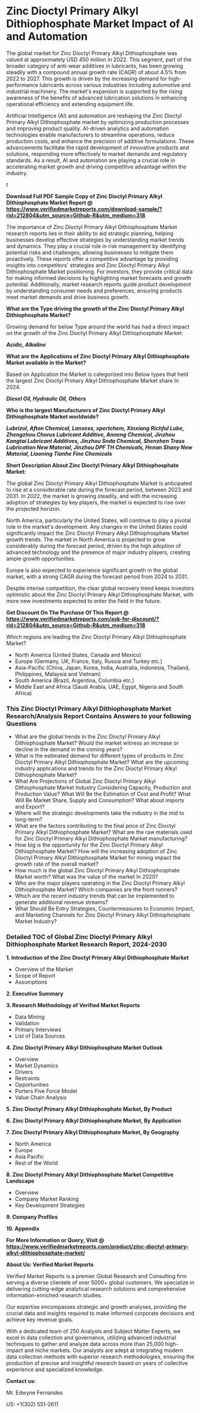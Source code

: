 <meta name="title" content="Global Zinc Dioctyl Primary Alkyl Dithiophosphate Market Impact of AI and Automation"><meta name="description" content="The global market for Zinc Dioctyl Primary Alkyl Dithiophosphate was valued at approximately USD 450 million in 2022. This segment, part of the broader category of ant"><meta name="title" content="Zinc Dioctyl Primary Alkyl Dithiophosphate Market Size, Share, Scope, Trends, Growth, Opportunities, Analysis, Forecast"><h1>Zinc Dioctyl Primary Alkyl Dithiophosphate Market Impact of AI and Automation</h1><p>The global market for Zinc Dioctyl Primary Alkyl Dithiophosphate was valued at approximately USD 450 million in 2022. This segment, part of the broader category of anti-wear additives in lubricants, has been growing steadily with a compound annual growth rate (CAGR) of about 4.5% from 2022 to 2027. This growth is driven by the increasing demand for high-performance lubricants across various industries including automotive and industrial machinery. The market's expansion is supported by the rising awareness of the benefits of advanced lubrication solutions in enhancing operational efficiency and extending equipment life.</p><p>Artificial Intelligence (AI) and automation are reshaping the Zinc Dioctyl Primary Alkyl Dithiophosphate market by optimizing production processes and improving product quality. AI-driven analytics and automation technologies enable manufacturers to streamline operations, reduce production costs, and enhance the precision of additive formulations. These advancements facilitate the rapid development of innovative products and solutions, responding more effectively to market demands and regulatory standards. As a result, AI and automation are playing a crucial role in accelerating market growth and driving competitive advantage within the industry.</p>t</p><p id="" class=""><strong>Download Full PDF Sample Copy of Zinc Dioctyl Primary Alkyl Dithiophosphate Market Report @ <a href="https://www.verifiedmarketreports.com/download-sample/?rid=212804&utm_source=Github-R&utm_medium=318" target="_blank">https://www.verifiedmarketreports.com/download-sample/?rid=212804&utm_source=Github-R&utm_medium=318</a></strong></p><p>The importance of&nbsp;Zinc Dioctyl Primary Alkyl Dithiophosphate Market research reports lies in their ability to aid strategic planning, helping businesses develop effective strategies by understanding market trends and dynamics. They play a crucial role in risk management by identifying potential risks and challenges, allowing businesses to mitigate them proactively. These reports offer a competitive advantage by providing insights into competitors' strategies and Zinc Dioctyl Primary Alkyl Dithiophosphate Market positioning. For investors, they provide critical data for making informed decisions by highlighting market forecasts and growth potential. Additionally, market research reports guide product development by understanding consumer needs and preferences, ensuring products meet market demands and drive business growth.</p><p><strong>What are the&nbsp;Type driving the growth of the Zinc Dioctyl Primary Alkyl Dithiophosphate Market?</strong></p><p id="" class="">Growing demand for below Type around the world has had a direct impact on the growth of the Zinc Dioctyl Primary Alkyl Dithiophosphate Market:</p><em><strong>Acidic, Alkaline</strong></em></p><strong>What are the&nbsp;Applications&nbsp;of Zinc Dioctyl Primary Alkyl Dithiophosphate Market available in the Market?</strong></p><p id="" class="">Based on Application the Market is categorized into Below types that held the largest Zinc Dioctyl Primary Alkyl Dithiophosphate Market share In 2024.</p><em><strong>Diesel Oil, Hydraulic Oil, Others</strong></em></p><strong>Who is the largest Manufacturers of Zinc Dioctyl Primary Alkyl Dithiophosphate Market worldwide?</strong></p><p><em><strong>Lubrizol, Afton Chemical, Lanxess, xpertchem, Xinxiang Richful Lube, Zhengzhou Chorus Lubricant Additive, Anneng Chemical, Jinzhou Kangtai Lubricant Additives, Jinzhou Snda Chemical, Shenzhen Trass Lubrication New Material, Jinzhou DPF TH Chemicals, Henan Shany New Material, Liaoning Tianhe Fine Chemicals</strong></em></p><p id="" class=""><strong>Short Description About Zinc Dioctyl Primary Alkyl Dithiophosphate Market:</strong></p><p>The global Zinc Dioctyl Primary Alkyl Dithiophosphate Market is anticipated to rise at a considerable rate during the forecast period, between 2023 and 2031. In 2022, the market is growing steadily, and with the increasing adoption of strategies by key players, the market is expected to rise over the projected horizon.</p><p>North America, particularly the United States, will continue to play a pivotal role in the market's development. Any changes in the United States could significantly impact the Zinc Dioctyl Primary Alkyl Dithiophosphate Market growth trends. The market in North America is projected to grow considerably during the forecast period, driven by the high adoption of advanced technology and the presence of major industry players, creating ample growth opportunities.</p><p>Europe is also expected to experience significant growth in the global market, with a strong CAGR during the forecast period from 2024 to 2031.</p><p>Despite intense competition, the clear global recovery trend keeps investors optimistic about the Zinc Dioctyl Primary Alkyl Dithiophosphate Market, with more new investments expected to enter the field in the future.</p><p id="" class=""><strong>Get Discount On The Purchase Of This Report @ <a href="https://www.verifiedmarketreports.com/ask-for-discount/?rid=212804&utm_source=Github-R&utm_medium=318" target="_blank">https://www.verifiedmarketreports.com/ask-for-discount/?rid=212804&utm_source=Github-R&utm_medium=318</a></strong></p>Which regions are leading the Zinc Dioctyl Primary Alkyl Dithiophosphate Market?</p><ul><li>North America (United States, Canada and Mexico)</li><li>Europe (Germany, UK, France, Italy, Russia and Turkey etc.)</li><li>Asia-Pacific (China, Japan, Korea, India, Australia, Indonesia, Thailand, Philippines, Malaysia and Vietnam)</li><li>South America (Brazil, Argentina, Columbia etc.)</li><li>Middle East and Africa (Saudi Arabia, UAE, Egypt, Nigeria and South Africa)</li></ul><h3 id="" class="">This Zinc Dioctyl Primary Alkyl Dithiophosphate Market Research/Analysis Report Contains Answers to your following Questions</h3><ul><li>What are the global trends in the Zinc Dioctyl Primary Alkyl Dithiophosphate Market? Would the market witness an increase or decline in the demand in the coming years?</li><li>What is the estimated demand for different types of products in Zinc Dioctyl Primary Alkyl Dithiophosphate Market? What are the upcoming industry applications and trends for the Zinc Dioctyl Primary Alkyl Dithiophosphate Market?</li><li>What Are Projections of Global Zinc Dioctyl Primary Alkyl Dithiophosphate Market Industry Considering Capacity, Production and Production Value? What Will Be the Estimation of Cost and Profit? What Will Be Market Share, Supply and Consumption? What about imports and Export?</li><li>Where will the strategic developments take the industry in the mid to long-term?</li><li>What are the factors contributing to the final price of Zinc Dioctyl Primary Alkyl Dithiophosphate Market? What are the raw materials used for Zinc Dioctyl Primary Alkyl Dithiophosphate Market manufacturing?</li><li>How big is the opportunity for the Zinc Dioctyl Primary Alkyl Dithiophosphate Market? How will the increasing adoption of Zinc Dioctyl Primary Alkyl Dithiophosphate Market for mining impact the growth rate of the overall market?</li><li>How much is the global Zinc Dioctyl Primary Alkyl Dithiophosphate Market worth? What was the value of the market In 2020?</li><li>Who are the major players operating in the Zinc Dioctyl Primary Alkyl Dithiophosphate Market? Which companies are the front runners?</li><li>Which are the recent industry trends that can be implemented to generate additional revenue streams?</li><li>What Should Be Entry Strategies, Countermeasures to Economic Impact, and Marketing Channels for Zinc Dioctyl Primary Alkyl Dithiophosphate Market Industry?</li></ul><h3 id="" class="">Detailed TOC of Global Zinc Dioctyl Primary Alkyl Dithiophosphate Market Research Report, 2024-2030</h3><p id="" class=""><strong>1. Introduction of the Zinc Dioctyl Primary Alkyl Dithiophosphate Market</strong></p><ul><li>Overview of the Market</li><li>Scope of Report</li><li>Assumptions</li></ul><p id="" class=""><strong>2. Executive Summary</strong></p><p id="" class=""><strong>3. Research Methodology of Verified Market Reports</strong></p><ul><li>Data Mining</li><li>Validation</li><li>Primary Interviews</li><li>List of Data Sources</li></ul><p id="" class=""><strong>4. Zinc Dioctyl Primary Alkyl Dithiophosphate Market Outlook</strong></p><ul><li>Overview</li><li>Market Dynamics</li><li>Drivers</li><li>Restraints</li><li>Opportunities</li><li>Porters Five Force Model</li><li>Value Chain Analysis</li></ul><p id="" class=""><strong>5. Zinc Dioctyl Primary Alkyl Dithiophosphate Market, By Product</strong></p><p id="" class=""><strong>6. Zinc Dioctyl Primary Alkyl Dithiophosphate Market, By Application</strong></p><p id="" class=""><strong>7. Zinc Dioctyl Primary Alkyl Dithiophosphate Market, By Geography</strong></p><ul><li>North America</li><li>Europe</li><li>Asia Pacific</li><li>Rest of the World</li></ul><p id="" class=""><strong>8. Zinc Dioctyl Primary Alkyl Dithiophosphate Market Competitive Landscape</strong></p><ul><li>Overview</li><li>Company Market Ranking</li><li>Key Development Strategies</li></ul><p id="" class=""><strong>9. Company Profiles</strong></p><p id="" class=""><strong>10. Appendix</strong></p><p id="" class=""><strong>For More Information or Query, Visit @ <a href="https://www.verifiedmarketreports.com/product/zinc-dioctyl-primary-alkyl-dithiophosphate-market/" target="_blank">https://www.verifiedmarketreports.com/product/zinc-dioctyl-primary-alkyl-dithiophosphate-market/</a></strong></p><p id="" class=""><strong>About Us: Verified Market Reports</strong></p><p id="" class="">Verified Market Reports is a premier Global Research and Consulting firm serving a diverse clientele of over 5000+ global customers. We specialize in delivering cutting-edge analytical research solutions and comprehensive information-enriched research studies.</p><p id="" class="">Our expertise encompasses strategic and growth analyses, providing the crucial data and insights required to make informed corporate decisions and achieve key revenue goals.</p><p id="" class="">With a dedicated team of 250 Analysts and Subject Matter Experts, we excel in data collection and governance, utilizing advanced industrial techniques to gather and analyze data across more than 25,000 high-impact and niche markets. Our analysts are adept at integrating modern data collection methods with superior research methodologies, ensuring the production of precise and insightful research based on years of collective experience and specialized knowledge.</p><p id="" class=""><strong>Contact us:</strong></p><p id="" class="">Mr. Edwyne Fernandes</p><p id="" class="">US: +1(302) 551-2611</p>